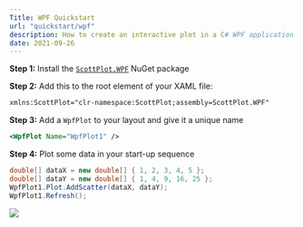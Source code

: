 ```yaml
---
Title: WPF Quickstart
url: "quickstart/wpf"
description: How to create an interactive plot in a C# WPF application
date: 2021-09-26
---
```


**Step 1:** Install the [`ScottPlot.WPF`](https://www.nuget.org/packages/ScottPlot.WPF) NuGet package

**Step 2:** Add this to the root element of your XAML file:
```xml
xmlns:ScottPlot="clr-namespace:ScottPlot;assembly=ScottPlot.WPF"
```

**Step 3:** Add a `WpfPlot` to your layout and give it a unique name
```xml
<WpfPlot Name="WpfPlot1" />
```

**Step 4:** Plot some data in your start-up sequence

```cs
double[] dataX = new double[] { 1, 2, 3, 4, 5 };
double[] dataY = new double[] { 1, 4, 9, 16, 25 };
WpfPlot1.Plot.AddScatter(dataX, dataY);
WpfPlot1.Refresh();
```

![](scottplot-quickstart-wpf.png)
